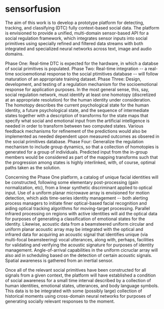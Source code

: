 # sensorfusion

The aim of this work is to develop a prototype platform for detecting, tracking, and classifying (DTC) fully context-based social data. The platform is envisioned to provide a unified, multi-domain sensor-based API for a social regulation framework, which integrates sensor inputs into social primitives using specially refined and filtered data streams with both integrated and specialized neural networks across text, image and audio domains. 

Phase One: Real-time DTC is expected for the hardware, in which a databse of social primitives is populated.
Phase Two: Real-time integration -- a real-time socioemotional response to the social ptimitives database -- will follow maturation of an appropriate training dataset.
Phase Three: Design, development, and testing of a regulation mechanism for the socioemotional response for application purposes. In the most general sense, this, say, social regulation network, must identify at least one homotopy (discretized at an appropriate resolution) for the human identity under consideration. The homotopy describes the current psychological state for the human identity, a future psychological state, and the sequence of intermediate states together with a description of transforms for the state maps that specify what social and emotional input from the artificial intelligence is needed in order to transform between two computed states. Various feedback mechanisms for refinement of the predictions would also be implemented as needed dependent upon measured outcomes as obsered in the social primitives database.
Phase Four: Generalize the regulation mechanism to include group dynamics, so that a collection of homotopies is generated for a group of individuals. Predicted input from the in-group members would be considered as part of the mapping transforms such that the progression among states is highly interlinked, with, of course, optimal paths taken as the solution.

Concerning the Phase One platform, a catalog of unique facial identities will be constructed, following some elementary post-processing (gain normalization, etc), from a linear synthetic discriminant applied to optical input. Use of a uniform planar microwave array is envisioned for motion detection, which aids time-series identity management -- both alerting process managers to initiate finer optical-based facial recognition and aiding optical tracking algorithms for moving-target processing. Parallel infrared processing on regions with active identities will aid the optical data for purposes of generating a classification of emotional states for the identity. Likewise, acoustic data from a beamsteered uniform circular and uniform planar acoustic array may be integrated with the optical and infrared data for acquiring an acoustic signal that identifies unique (via multi-focal beamsteering) vocal utterances, along with, perhaps, facilities for validating and verifying the acoustic signature for purposes of identity management. Angle-of-arrival capabilities in the uniform cicruclar array will also aid in scheduling based on the detection of certain acoustic signals. Spatial awareness is gathered from an inertial sensor.

Once all of the relevant social primitives have been constructed for all signals from a given context, the platform will have established a condition of social awareness for a small time interval described by a collection of human identities, emotional states, utterances, and body language symbols. This data is to be integrated with some (possibly large) collection of historical moments using cross-domain neural networks for purposes of generating socially relevant responses to the moment.
